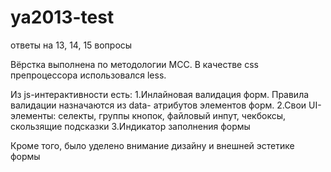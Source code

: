 ya2013-test
===========

ответы на 13, 14, 15 вопросы

Вёрстка выполнена по методологии MCC. 
В качестве css препроцессора использовался less.

Из js-интерактивности есть:
1.Инлайновая валидация форм. Правила валидации назначаются из data- атрибутов элементов форм.
2.Свои UI-элементы: селекты, группы кнопок, файловый инпут, чекбоксы, скользящие подсказки
3.Индикатор заполнения формы

Кроме того, было уделено внимание дизайну и внешней эстетике формы
